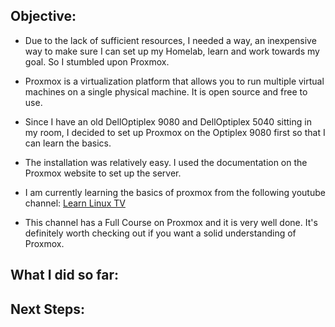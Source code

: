 ## Objective:

- Due to the lack of sufficient resources, I needed a way, an inexpensive way to make sure I can set up my Homelab, learn and work towards my goal. So I stumbled upon Proxmox.
- Proxmox is a virtualization platform that allows you to run multiple virtual machines on a single physical machine. It is open source and free to use.
- Since I have an old DellOptiplex 9080 and DellOptiplex 5040 sitting in my room, I decided to set up Proxmox on the Optiplex 9080 first so that I can learn the basics.

- The installation was relatively easy. I used the documentation on the Proxmox website to set up the server.
- I am currently learning the basics of proxmox from the following youtube channel: [Learn Linux TV](https://www.youtube.com/playlist?list=PLT98CRl2KxKHnlbYhtABg6cF50bYa8Ulo)
- This channel has a Full Course on Proxmox and it is very well done. It's definitely worth checking out if you want a solid understanding of Proxmox.

## What I did so far:

## Next Steps:
